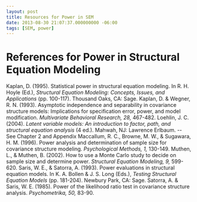 ```yaml
---
layout: post
title: Resources for Power in SEM
date: 2013-08-30 21:07:37.000000000 -06:00
tags: [SEM, power]
---
```


# References for Power in Structural Equation Modeling

Kaplan, D. (1995). Statistical power in structural equation modeling. In R. H. Hoyle (Ed.), *Structural Equation Modeling: Concepts, Issues, and Applications* (pp. 100-117). Thousand Oaks, CA: Sage.
Kaplan, D. & Wegner, R. N. (1993). Asymptotic independence and separability in covariance structure models: Implications for specification error, power, and model modification. *Multivariate Behavioral Research, 28,* 467-482.
Loehlin, J. C. (2004). *Latent variable models: An introduction to factor, path, and structural equation analysis* (4 ed.). Mahwah, NJ: Lawrence Erlbaum. -- See Chapter 2 and Appendix
Maccallum, R. C., Browne, M. W., & Sugawara, H. M. (1996). Power analysis and determination of sample size for covariance structure modeling. *Psychological Methods, 1,* 130-149.
Muthen, L., & Muthen, B. (2002). How to use a Monte Carlo study to decide on sample size and determine power. *Structural Equation Modeling, 9,* 599-620.
Saris, W. E., & Satorra, A. (1993). Power evaluations in structural equation models. In K. A. Bollen & J. S. Long (Eds.), *Testing Structural Equation Models* (pp. 181-204). Newbury Park, CA: Sage.
Satorra, A. & Saris, W. E. (1985). Power of the likelihood ratio test in covariance structure analysis. *Psychometrika, 50,* 83-90.
